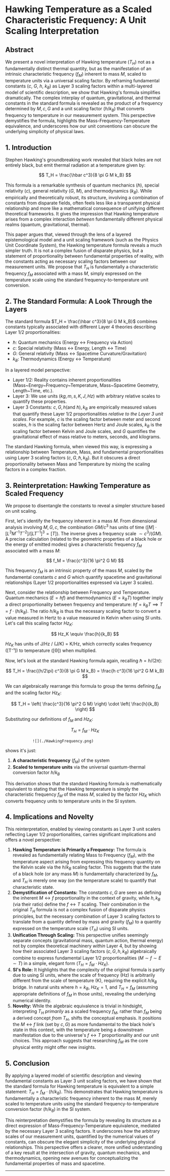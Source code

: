 # Hawking Temperature as a Scaled Characteristic Frequency: A Unit Scaling Interpretation

## Abstract

We present a novel interpretation of Hawking temperature ($T_H$) not as a fundamentally distinct thermal quantity, but as the manifestation of an intrinsic characteristic frequency ($f_M$) inherent to mass $M$, scaled to temperature units via a universal scaling factor. By reframing fundamental constants ($c$, $G$, $h$, $k_B$) as Layer 3 scaling factors within a multi-layered model of scientific description, we show that Hawking's formula simplifies dramatically. The complex interplay of quantum, gravitational, and thermal constants in the standard formula is revealed as the product of a frequency determined by $M, c, G$ and a unit scaling factor ($h/k_B$) that converts frequency to temperature in our measurement system. This perspective demystifies the formula, highlights the Mass-Frequency-Temperature equivalence, and underscores how our unit conventions can obscure the underlying simplicity of physical laws.

## 1. Introduction

Stephen Hawking's groundbreaking work revealed that black holes are not entirely black, but emit thermal radiation at a temperature given by:

$$ T_H = \frac{\hbar c^3}{8 \pi G M k_B} $$

This formula is a remarkable synthesis of quantum mechanics ($\hbar$), special relativity ($c$), general relativity ($G$, $M$), and thermodynamics ($k_B$). While empirically and theoretically robust, its structure, involving a combination of constants from disparate fields, often feels less like a transparent physical relationship and more like a mathematical consequence of unifying different theoretical frameworks. It gives the impression that Hawking temperature arises from a complex interaction *between* fundamentally different physical realms (quantum, gravitational, thermal).

This paper argues that, viewed through the lens of a layered epistemological model and a unit scaling framework (such as the Physics Unit Coordinate System), the Hawking temperature formula reveals a much simpler truth. It is not a complex fusion of disparate physics, but a statement of proportionality between fundamental properties of reality, with the constants acting as necessary scaling factors between our measurement units. We propose that $T_H$ is fundamentally a characteristic frequency $f_M$ associated with a mass $M$, simply expressed on the temperature scale using the standard frequency-to-temperature unit conversion.

## 2. The Standard Formula: A Look Through the Layers

The standard formula $T_H = \frac{\hbar c^3}{8 \pi G M k_B}$ combines constants typically associated with different Layer 4 theories describing Layer 1/2 proportionalities:

*   $\hbar$: Quantum mechanics (Energy $\leftrightarrow$ Frequency via Action)
*   $c$: Special relativity (Mass $\leftrightarrow$ Energy, Length $\leftrightarrow$ Time)
*   $G$: General relativity (Mass $\leftrightarrow$ Spacetime Curvature/Gravitation)
*   $k_B$: Thermodynamics (Energy $\leftrightarrow$ Temperature)

In a layered model perspective:
*   Layer 1/2: Reality contains inherent proportionalities (Mass~Energy~Frequency~Temperature, Mass~Spacetime Geometry, Length~Time, etc.).
*   Layer 3: We use units ($kg, m, s, K, J, Hz$) with arbitrary relative scales to quantify these properties.
*   Layer 3 Constants: $c, G, h (\text{and } \hbar), k_B$ are empirically measured values that quantify these Layer 1/2 proportionalities *relative to the Layer 3 unit scales*. For example, $c$ is the scaling factor between meter and second scales, $h$ is the scaling factor between Hertz and Joule scales, $k_B$ is the scaling factor between Kelvin and Joule scales, and $G$ quantifies the gravitational effect of mass relative to meters, seconds, and kilograms.

The standard Hawking formula, when viewed this way, is expressing a relationship between Temperature, Mass, and fundamental proportionalities using Layer 3 scaling factors ($c, G, \hbar, k_B$). But it obscures a direct proportionality between Mass and Temperature by mixing the scaling factors in a complex fraction.

## 3. Reinterpretation: Hawking Temperature as Scaled Frequency

We propose to disentangle the constants to reveal a simpler structure based on unit scaling.

First, let's identify the frequency inherent in a mass $M$. From dimensional analysis involving $M, G, c$, the combination $GM/c^3$ has units of time ($[M] \cdot [L^3 M^{-1} T^{-2}] / [L T^{-1}]^3 = [T]$). The inverse gives a frequency scale $\sim c^3/(GM)$. A precise calculation (related to the geometric properties of a black hole or the energy of emitted modes) gives a characteristic frequency $f_M$ associated with a mass $M$:

$$ f_M = \frac{c^3}{16 \pi^2 G M} $$

This frequency $f_M$ is an intrinsic property of the mass $M$, scaled by the fundamental constants $c$ and $G$ which quantify spacetime and gravitational relationships (Layer 1/2 proportionalities expressed via Layer 3 scales).

Next, consider the relationship between Frequency and Temperature. Quantum mechanics ($E=hf$) and thermodynamics ($E=k_B T$) together imply a direct proportionality between frequency and temperature: $hf = k_B T \implies T = f \cdot (h/k_B)$. The ratio $h/k_B$ is thus the necessary scaling factor to convert a value measured in Hertz to a value measured in Kelvin when using SI units. Let's call this scaling factor $Hz_K$:

$$ Hz_K \equiv \frac{h}{k_B} $$

$Hz_K$ has units of J/Hz / (J/K) = K/Hz, which correctly scales frequency ([T⁻¹]) to temperature ([Θ]) when multiplied.

Now, let's look at the standard Hawking formula again, recalling $\hbar = h/(2\pi)$:

$$ T_H = \frac{(h/2\pi) c^3}{8 \pi G M k_B} = \frac{h c^3}{16 \pi^2 G M k_B} $$

We can algebraically rearrange this formula to group the terms defining $f_M$ and the scaling factor $Hz_K$:

$$ T_H = \left( \frac{c^3}{16 \pi^2 G M} \right) \cdot \left( \frac{h}{k_B} \right) $$

Substituting our definitions of $f_M$ and $Hz_K$:

$$ T_H = f_M \cdot Hz_K $$



                ![](./HawkingFrequency.png)

shows it's just:
1. **A characteristic frequency** ($f_M$) of the system
2. **Scaled to temperature units** via the universal quantum-thermal conversion factor $h/k_B$


This derivation shows that the standard Hawking formula is mathematically equivalent to stating that the Hawking temperature is simply the characteristic frequency $f_M$ of the mass $M$, scaled by the factor $Hz_K$ which converts frequency units to temperature units in the SI system.

## 4. Implications and Novelty

This reinterpretation, enabled by viewing constants as Layer 3 unit scalers reflecting Layer 1/2 proportionalities, carries significant implications and offers a novel perspective:

1.  **Hawking Temperature is Primarily a Frequency:** The formula is revealed as fundamentally relating Mass to Frequency ($f_M$), with the temperature aspect arising from expressing this frequency quantity on the Kelvin scale via the $h/k_B$ scaling factor. This suggests that the state of a black hole (or any mass $M$) is fundamentally characterized by $f_M$, and $T_H$ is merely one way (on the temperature scale) to quantify that characteristic state.
2.  **Demystification of Constants:** The constants $c, G$ are seen as defining the inherent $M \leftrightarrow f$ proportionality in the context of gravity, while $h, k_B$ (via their ratio) define the $f \leftrightarrow T$ scaling. Their combination in the original $T_H$ formula is not a complex fusion of disparate physics principles, but the necessary combination of Layer 3 scaling factors to translate from a quantity defined by mass and gravity ($f_M$) to a quantity expressed on the temperature scale ($T_H$) using SI units.
3.  **Unification Through Scaling:** This perspective unifies seemingly separate concepts (gravitational mass, quantum action, thermal energy) not by complex theoretical machinery *within* Layer 4, but by showing how their associated Layer 3 scaling factors ($c, G, h, k_B$) algebraically combine to express fundamental Layer 1/2 proportionalities ($M \sim f \sim E \sim T$) in a simple, elegant form ($T_H = f_M \cdot Hz_K$).
4.  **SI's Role:** It highlights that the complexity of the original formula is partly due to using SI units, where the scale of frequency (Hz) is arbitrarily different from the scale of temperature (K), requiring the explicit $h/k_B$ bridge. In natural units where $h=k_B$, $Hz_K=1$, and $T_H=f_M$ (assuming appropriate definitions of $f_M$ in those units), revealing the underlying numerical identity.
5.  **Novelty:** While the algebraic equivalence is trivial in hindsight, interpreting $T_H$ *primarily* as a scaled frequency $f_M$, rather than $f_M$ being a derived concept *from* $T_H$, shifts the conceptual emphasis. It positions the $M \leftrightarrow f$ link (set by $c, G$) as more fundamental to the black hole's state in this context, with the temperature being a downstream manifestation due to the universe's $f \leftrightarrow T$ proportionality and our unit choices. This approach suggests that researching $f_M$ as the core physical entity might offer new insights.

## 5. Conclusion

By applying a layered model of scientific description and viewing fundamental constants as Layer 3 unit scaling factors, we have shown that the standard formula for Hawking temperature is equivalent to a simple statement: $T_H = f_M \cdot (h/k_B)$. This demonstrates that Hawking temperature is fundamentally a characteristic frequency inherent to the mass $M$, merely scaled to temperature units using the standard frequency-to-temperature conversion factor ($h/k_B$) in the SI system.

This reinterpretation demystifies the formula by revealing its structure as a direct expression of Mass-Frequency-Temperature equivalence, mediated by the necessary Layer 3 scaling factors. It underscores how the arbitrary scales of our measurement units, quantified by the numerical values of constants, can obscure the elegant simplicity of the underlying physical relationships. This perspective offers a clearer, more unified understanding of a key result at the intersection of gravity, quantum mechanics, and thermodynamics, opening new avenues for conceptualizing the fundamental properties of mass and spacetime.

---